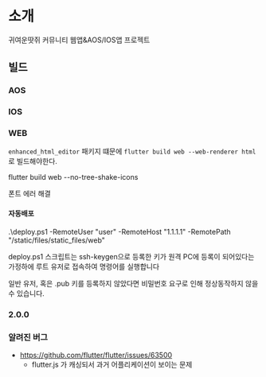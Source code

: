 # 소개
귀여운땃쥐 커뮤니티 웹앱&AOS/IOS앱 프로젝트

## 빌드
### AOS
### IOS
### WEB
`enhanced_html_editor` 패키지 떄문에 `flutter build web --web-renderer html`로 빌드해야한다.

flutter build web --no-tree-shake-icons

폰트 에러 해결
#### 자동배포
.\deploy.ps1 -RemoteUser "user" -RemoteHost "1.1.1.1" -RemotePath "/static/files/static_files/web"

deploy.ps1 스크립트는 ssh-keygen으로 등록한 키가 원격 PC에 등록이 되어있다는 가정하에 루트 유저로 접속하여 명령어를 실행합니다

일반 유저, 혹은 .pub 키를 등록하지 않았다면 비밀번호 요구로 인해 정상동작하지 않을 수 있습니다.

### 2.0.0

### 알려진 버그
- https://github.com/flutter/flutter/issues/63500
    - flutter.js 가 캐싱되서 과거 어플리케이션이 보이는 문제
